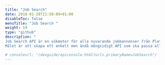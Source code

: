 ```yaml
---
title: "Job Search"
date: 2018-01-28T21:58:09+01:00
disableToc: false
menuTitle: "Job Search "
weight: 19
type: "github"
description: "
Job Search API är en sökmotor för alla nuvarande jobbannonser från Platsbanken. 
Målet är att skapa ett enkelt men ändå mångsidigt API som ska passa alla som bygger alla slags applikationer som innehåller data från jobbannonser."

# consoleurl: "/devguide/apiconsole.html?urls.primaryName=JobSearch"/
---
```







